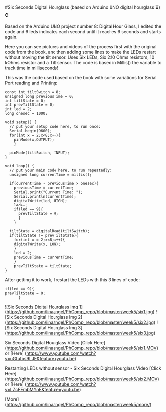 #Six Seconds Digital Hourglass (based on Arduino UNO digital hourglass :hourglass:):watch:

Based on the Arduino UNO project number 8: Digital Hour Glass, I edited the code and 6 leds indicates each second until it reaches 6 seconds and starts again.

Here you can see pictures and videos of the process first with the original code from the book, and then adding some lines to make the LEDs restart without moving the tilt sensor. Uses Six LEDs, Six 220 Ohms resistors, 10 kOhms resistor and a Tilt sensor. The code is based in Millis() the variable to track time in milliseconds!

This was the code used based on the book with some variations for Serial Port reading and Printing:

```
const int tiltSwitch = 8;
unsigned long previousTime = 0;
int tiltState = 0;
int prevTiltState = 0;
int led = 2;
long onesec = 1000;

void setup() {
  // put your setup code here, to run once:
  Serial.begin(9600);
  for(int x = 2;x<8;x++){
    pinMode(x,OUTPUT);
    }

  pinMode(tiltSwitch, INPUT);
}

void loop() {
  // put your main code here, to run repeatedly:
  unsigned long currentTime = millis();

  if(currentTime - previousTime > onesec){
    previousTime = currentTime;
    Serial.print("Current Time: ");
    Serial.println(currentTime);
    digitalWrite(led, HIGH);
    led++;
    if(led == 9){
      prevTiltState = 0;
      }
    }

  tiltState = digitalRead(tiltSwitch);
  if(tiltState != prevTiltState){
    for(int x = 2;x<8;x++){
    digitalWrite(x, LOW);
    }
    led = 2;
    previousTime = currentTime;
    }
    prevTiltState = tiltState;
}
```
After getting it to work, I restart the LEDs with this 3 lines of code:
```
if(led == 9){
prevTiltState = 0;
      }
```

![Six Seconds Digital Hourglass Img 1] (https://github.com/linaangel/PhComp_repo/blob/master/week5/six1.jpg)
![Six Seconds Digital Hourglass Img 2] (https://github.com/linaangel/PhComp_repo/blob/master/week5/six2.jpg)
![Six Seconds Digital Hourglass Img 3] (https://github.com/linaangel/PhComp_repo/blob/master/week5/six3.jpg)

Six Seconds Digital Hourglass Video [Click Here] (https://github.com/linaangel/PhComp_repo/blob/master/week5/six1.MOV) or [Here] (https://www.youtube.com/watch?v=uGtutbs9LJE&feature=youtu.be)

Restarting LEDs without sensor - Six Seconds Digital Hourglass Video [Click Here] (https://github.com/linaangel/PhComp_repo/blob/master/week5/six2.MOV) or [Here] (https://www.youtube.com/watch?v=LZcFEmbMYnE&feature=youtu.be)

[More] (https://github.com/linaangel/PhComp_repo/blob/master/week5/more/)
